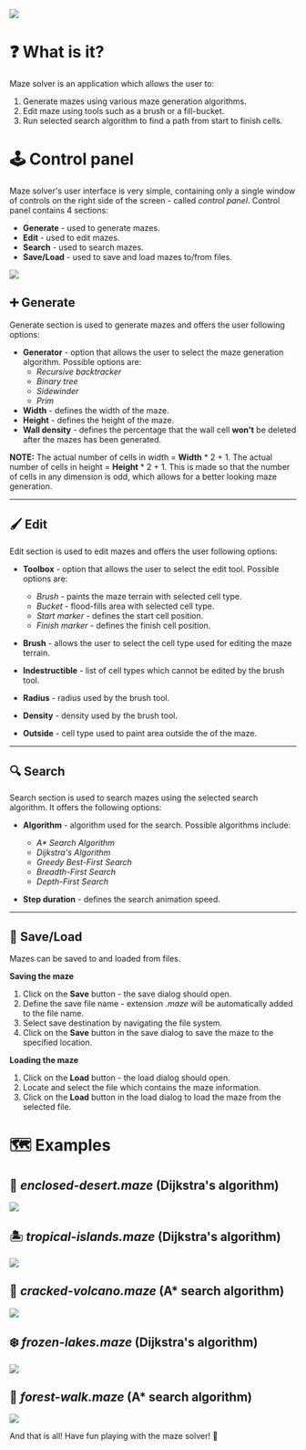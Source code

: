 ![](doc/images/header.png)

# ❓ What is it?
Maze solver is an application which allows the user to:
1. Generate mazes using various maze generation algorithms.
2. Edit maze using tools such as a brush or a fill-bucket.
3. Run selected search algorithm to find a path from start to finish cells.

# 🕹️ Control panel
Maze solver's user interface is very simple, containing only a single window of controls on the right side of the screen - called *control panel*. Control panel contains 4 sections:
* **Generate** - used to generate mazes.
* **Edit** - used to edit mazes.
* **Search** - used to search mazes.
* **Save/Load** - used to save and load mazes to/from files.

![](doc/images/solved-maze.png)

## ➕ Generate

Generate section is used to generate mazes and offers the user following options:
* **Generator** - option that allows the user to select the maze generation algorithm. Possible options are:
  * *Recursive backtracker*
  * *Binary tree*
  * *Sidewinder*
  * *Prim*
* **Width** - defines the width of the maze.
* **Height** - defines the height of the maze.
* **Wall density** - defines the percentage that the wall cell **won't** be deleted after the mazes has been generated.

**NOTE:** The actual number of cells in width = **Width** * 2 + 1. The actual number of cells in height = **Height** * 2 + 1. This is made so that the number of cells in any dimension is odd, which allows for a better looking maze generation.

---

## 🖌️ Edit

Edit section is used to edit mazes and offers the user following options:
* **Toolbox** - option that allows the user to select the edit tool. Possible options are:
  * *Brush* - paints the maze terrain with selected cell type.
  * *Bucket* - flood-fills area with selected cell type.
  * *Start marker* - defines the start cell position.
  * *Finish marker* - defines the finish cell position.

* **Brush** - allows the user to select the cell type used for editing the maze terrain.
* **Indestructible** - list of cell types which cannot be edited by the brush tool.
* **Radius** - radius used by the brush tool.
* **Density** - density used by the brush tool.
* **Outside** - cell type used to paint area outside the of the maze.

---

## 🔍 Search

Search section is used to search mazes using the selected search algorithm. It offers the following options:
* **Algorithm** - algorithm used for the search. Possible algorithms include:
  * *A\* Search Algorithm*
  * *Dijkstra's Algorithm*
  * *Greedy Best-First Search*
  * *Breadth-First Search*
  * *Depth-First Search*

* **Step duration** - defines the search animation speed.

---

## 💾 Save/Load

Mazes can be saved to and loaded from files.

**Saving the maze**
1. Click on the **Save** button - the save dialog should open.
2. Define the save file name - extension *.maze* will be automatically added to the file name.
3. Select save destination by navigating the file system.
4. Click on the **Save** button in the save dialog to save the maze to the specified location.

**Loading the maze**
1. Click on the **Load** button - the load dialog should open.
2. Locate and select the file which contains the maze information.
3. Click on the **Load** button in the load dialog to load the maze from the selected file.

# 🗺️ Examples

## 🌵 *enclosed-desert.maze* (Dijkstra's algorithm)
![](doc/gifs/enclosed-desert.gif)

## 🏝️ *tropical-islands.maze* (Dijkstra's algorithm)
![](doc/gifs/tropical-islands.gif)

## 🌋 *cracked-volcano.maze* (A* search algorithm)
![](doc/gifs/cracked-volcano.gif)

## ❄️ *frozen-lakes.maze* (Dijkstra's algorithm)
![](doc/gifs/frozen-lakes.gif)

## 🌳 *forest-walk.maze* (A* search algorithm)
![](doc/gifs/forest-walk.gif)

And that is all! Have fun playing with the maze solver! 🙂
